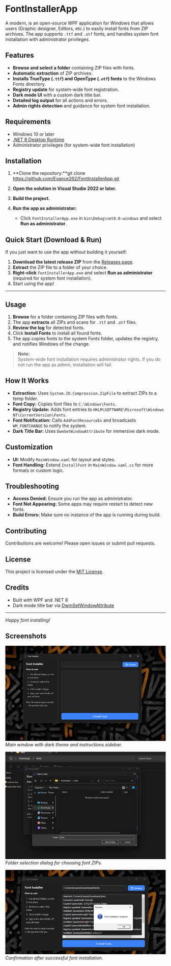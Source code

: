 # FontInstallerApp

A modern, is an open-source WPF application for Windows that allows users (Graphic designer, Editors, etc.) to easily install fonts from ZIP archives. The app  supports `.ttf` and `.otf` fonts, and handles system font installation with administrator privileges.

## Features

- **Browse and select a folder** containing ZIP files with fonts.
- **Automatic extraction** of ZIP archives.
- **Installs TrueType (`.ttf`) and OpenType (`.otf`) fonts** to the Windows Fonts directory.
- **Registry update** for system-wide font registration.
- **Dark mode UI** with a custom dark title bar.
- **Detailed log output** for all actions and errors.
- **Admin rights detection** and guidance for system font installation.


## Requirements

- Windows 10 or later
- [.NET 8 Desktop Runtime](https://dotnet.microsoft.com/en-us/download/dotnet/8.0)
- Administrator privileges (for system-wide font installation)

## Installation

1. **Clone the repository:**git clone https://github.com/Evance262/FontInstallerApp.git
2. **Open the solution in Visual Studio 2022 or later.**

3. **Build the project.**

4. **Run the app as administrator:**
   - Click `FontInstallerApp.exe` in `bin\Debug\net8.0-windows` and select **Run as administrator**.

## Quick Start (Download & Run)

If you just want to use the app without building it yourself:

1. **Download the latest release ZIP** from the [Releases page](https://github.com/Evance262/FontInstallerApp/versions).
2. **Extract** the ZIP file to a folder of your choice.
3. **Right-click** `FontInstallerApp.exe` and select **Run as administrator** (required for system font installation).
4. Start using the app!


---

## Usage

1. **Browse** for a folder containing ZIP files with fonts.
2. The app **extracts** all ZIPs and scans for `.ttf` and `.otf` files.
3. **Review the log** for detected fonts.
4. Click **Install Fonts** to install all found fonts.
5. The app copies fonts to the system Fonts folder, updates the registry, and notifies Windows of the change.

> **Note:**  
> System-wide font installation requires administrator rights. If you do not run the app as admin, installation will fail.

## How It Works

- **Extraction:** Uses `System.IO.Compression.ZipFile` to extract ZIPs to a temp folder.
- **Font Copy:** Copies font files to `C:\Windows\Fonts`.
- **Registry Update:** Adds font entries to `HKLM\SOFTWARE\Microsoft\Windows NT\CurrentVersion\Fonts`.
- **Font Notification:** Calls `AddFontResourceEx` and broadcasts `WM_FONTCHANGE` to notify the system.
- **Dark Title Bar:** Uses `DwmSetWindowAttribute` for immersive dark mode.

## Customization

- **UI:** Modify `MainWindow.xaml` for layout and styles.
- **Font Handling:** Extend `InstallFont` in `MainWindow.xaml.cs` for more formats or custom logic.

## Troubleshooting

- **Access Denied:** Ensure you run the app as administrator.
- **Font Not Appearing:** Some apps may require restart to detect new fonts.
- **Build Errors:** Make sure no instance of the app is running during build.

## Contributing

Contributions are welcome! Please open issues or submit pull requests.

## License

This project is licensed under the [MIT License](LICENSE).

## Credits

- Built with WPF and .NET 8
- Dark mode title bar via [DwmSetWindowAttribute](https://learn.microsoft.com/en-us/windows/win32/api/dwmapi/nf-dwmapi-dwmsetwindowattribute)

---

*Happy font installing!*


## Screenshots

![Main UI](docs/screenshot_main.png)  
*Main window with dark theme and instructions sidebar.*

![Browse Dialog](docs/screenshot_browse.png)  
*Folder selection dialog for choosing font ZIPs.*

![Installation Complete](docs/screenshot_complete.png)  
*Confirmation after successful font installation.*